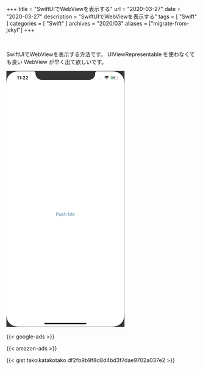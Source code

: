 +++
title =  "SwiftUIでWebViewを表示する"
url = "2020-03-27"
date = "2020-03-27"
description = "SwiftUIでWebViewを表示する"
tags = [
    "Swift"
]
categories = [
    "Swift"
]
archives = "2020/03"
aliases = ["migrate-from-jekyl"]
+++

<br>

SwiftUIでWebViewを表示する方法です。
UIViewRepresentable を使わなくても良い WebView が早く出て欲しいです。

![WebView](1.gif)

<!-- Google Ads -->
{{< google-ads >}}

<!-- Amazon Ads -->
{{< amazon-ads >}}

{{< gist takoikatakotako df2fb9b9f8d8d4bd3f7dae9702a037e2 >}}

